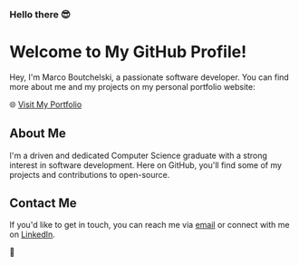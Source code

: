 ### Hello there 😎

<!--
**marcohool/marcohool** is a ✨ _special_ ✨ repository because its `README.md` (this file) appears on your GitHub profile.

Here are some ideas to get you started:

- 🔭 I’m currently working on ...
- 🌱 I’m currently learning ...
- 👯 I’m looking to collaborate on ...
- 🤔 I’m looking for help with ...
- 💬 Ask me about ...
- 📫 How to reach me: ...
- 😄 Pronouns: ...
- ⚡ Fun fact: ...
-->



# Welcome to My GitHub Profile!

Hey, I'm Marco Boutchelski, a passionate software developer. You can find more about me and my projects on my personal portfolio website:

🌐 [Visit My Portfolio](https://www.marcoboutchelski.com)

## About Me

I'm a driven and dedicated Computer Science graduate with a strong interest in software development. Here on GitHub, you'll find some of my projects and contributions to open-source.

## Contact Me

If you'd like to get in touch, you can reach me via [email](mailto:marco.boutchelski@gmail.com) or connect with me on [LinkedIn](https://www.linkedin.com/in/marco-b-3244b21a5).

💪
